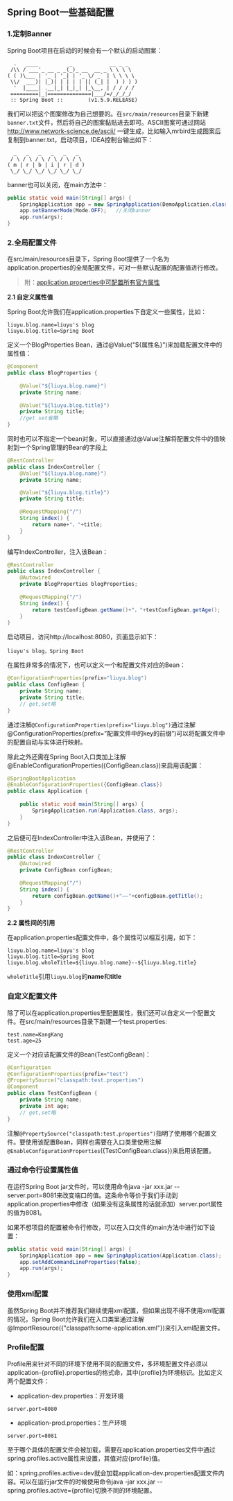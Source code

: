 ## Spring Boot一些基础配置
### 1.定制Banner
Spring Boot项目在启动的时候会有一个默认的启动图案：
```
  .   ____          _            __ _ _
 /\\ / ___'_ __ _ _(_)_ __  __ _ \ \ \ \
( ( )\___ | '_ | '_| | '_ \/ _` | \ \ \ \
 \\/  ___)| |_)| | | | | || (_| |  ) ) ) )
  '  |____| .__|_| |_|_| |_\__, | / / / /
 =========|_|==============|___/=/_/_/_/
 :: Spring Boot ::        (v1.5.9.RELEASE)
```

我们可以把这个图案修改为自己想要的。在`src/main/resources`目录下新建`banner.txt`文件，然后将自己的图案黏贴进去即可。ASCII图案可通过网站 http://www.network-science.de/ascii/  一键生成，比如输入mrbird生成图案后复制到banner.txt，启动项目，IDEA控制台输出如下：
```
  _   _   _   _   _   _  
 / \ / \ / \ / \ / \ / \ 
( m | r | b | i | r | d )
 \_/ \_/ \_/ \_/ \_/ \_/ 
```

banner也可以关闭，在main方法中：
```java
public static void main(String[] args) {
    SpringApplication app = new SpringApplication(DemoApplication.class);
    app.setBannerMode(Mode.OFF);   //关闭banner
    app.run(args);
}
```

### 2.全局配置文件
在src/main/resources目录下，Spring Boot提供了一个名为application.properties的全局配置文件，可对一些默认配置的配置值进行修改。

> 附：[application.properties中可配置所有官方属性](https://docs.spring.io/spring-boot/docs/current/reference/html/appendix-application-properties.html)


**2.1 自定义属性值**

Spring Boot允许我们在application.properties下自定义一些属性，比如：

````
liuyu.blog.name=liuyu's blog
liuyu.blog.title=Spring Boot
````

定义一个BlogProperties Bean，通过@Value("${属性名}")来加载配置文件中的属性值：

````java
@Component
public class BlogProperties {
	
	@Value("${liuyu.blog.name}")
	private String name;
	
	@Value("${liuyu.blog.title}")
	private String title;
	//get set省略
}
````

同时也可以不指定一个bean对象，可以直接通过@Value注解将配置文件中的值映射到一个Spring管理的Bean的字段上
```java
@RestController
public class IndexController {
	@Value("${liuyu.blog.name}")
	private String name;

	@Value("${liuyu.blog.title}")
	private String title;
	
	@RequestMapping("/")
	String index() {
		return name+"，"+title;
	}
}
```


编写IndexController，注入该Bean：

````java
@RestController
public class IndexController {
	@Autowired
	private BlogProperties blogProperties;
	
	@RequestMapping("/")
	String index() {
		return testConfigBean.getName()+"，"+testConfigBean.getAge();
	}
}
````
启动项目，访问http://localhost:8080，页面显示如下：
````
liuyu's blog，Spring Boot
````



在属性非常多的情况下，也可以定义一个和配置文件对应的Bean：
```java
@ConfigurationProperties(prefix="liuyu.blog")
public class ConfigBean {
    private String name;
    private String title;
    // get,set略
}
```

通过注解`@ConfigurationProperties(prefix="liuyu.blog")`通过注解@ConfigurationProperties(prefix=”配置文件中的key的前缀”)可以将配置文件中的配置自动与实体进行映射。

除此之外还需在Spring Boot入口类加上注解@EnableConfigurationProperties({ConfigBean.class})来启用该配置：
```java
@SpringBootApplication
@EnableConfigurationProperties({ConfigBean.class})
public class Application {
	
    public static void main(String[] args) {
        SpringApplication.run(Application.class, args);
    }
}
```

之后便可在IndexController中注入该Bean，并使用了：
```java
@RestController
public class IndexController {
    @Autowired
    private ConfigBean configBean;
    
    @RequestMapping("/")
    String index() {
        return configBean.getName()+"——"+configBean.getTitle();
    }
}
```

**2.2 属性间的引用**

在application.properties配置文件中，各个属性可以相互引用，如下：
```
liuyu.blog.name=liuyu's blog
liuyu.blog.title=Spring Boot
liuyu.blog.wholeTitle=${liuyu.blog.name}--${liuyu.blog.title}
```
`wholeTitle`引用`liuyu.blog`的**name**和**title**

### 自定义配置文件

除了可以在application.properties里配置属性，我们还可以自定义一个配置文件。在src/main/resources目录下新建一个test.properties:

```
test.name=KangKang
test.age=25
```

定义一个对应该配置文件的Bean(TestConfigBean)：
```java
@Configuration
@ConfigurationProperties(prefix="test")
@PropertySource("classpath:test.properties")
@Component
public class TestConfigBean {
    private String name;
    private int age;
    // get,set略
}
```

注解`@PropertySource("classpath:test.properties")`指明了使用哪个配置文件。要使用该配置Bean，同样也需要在入口类里使用注解`@EnableConfigurationProperties`({TestConfigBean.class})来启用该配置。


### 通过命令行设置属性值
在运行Spring Boot jar文件时，可以使用命令java -jar xxx.jar --server.port=8081来改变端口的值。这条命令等价于我们手动到application.properties中修改（如果没有这条属性的话就添加）server.port属性的值为8081。

如果不想项目的配置被命令行修改，可以在入口文件的main方法中进行如下设置：
```java
public static void main(String[] args) {
    SpringApplication app = new SpringApplication(Application.class);
    app.setAddCommandLineProperties(false);
    app.run(args);
}
```

### 使用xml配置
虽然Spring Boot并不推荐我们继续使用xml配置，但如果出现不得不使用xml配置的情况，Spring Boot允许我们在入口类里通过注解@ImportResource({"classpath:some-application.xml"})来引入xml配置文件。


### Profile配置
Profile用来针对不同的环境下使用不同的配置文件，多环境配置文件必须以application-{profile}.properties的格式命，其中{profile}为环境标识。比如定义两个配置文件：

* application-dev.properties：开发环境
```
server.port=8080
```

* application-prod.properties：生产环境
```
server.port=8081
```

至于哪个具体的配置文件会被加载，需要在application.properties文件中通过spring.profiles.active属性来设置，其值对应{profile}值。

如：spring.profiles.active=dev就会加载application-dev.properties配置文件内容。可以在运行jar文件的时候使用命令java -jar xxx.jar --spring.profiles.active={profile}切换不同的环境配置。